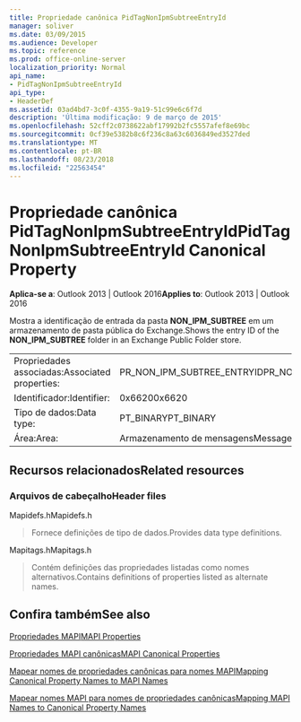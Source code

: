 ```yaml
---
title: Propriedade canônica PidTagNonIpmSubtreeEntryId
manager: soliver
ms.date: 03/09/2015
ms.audience: Developer
ms.topic: reference
ms.prod: office-online-server
localization_priority: Normal
api_name:
- PidTagNonIpmSubtreeEntryId
api_type:
- HeaderDef
ms.assetid: 03ad4bd7-3c0f-4355-9a19-51c99e6c6f7d
description: 'Última modificação: 9 de março de 2015'
ms.openlocfilehash: 52cff2c0738622abf17992b2fc5557afef8e69bc
ms.sourcegitcommit: 0cf39e5382b8c6f236c8a63c6036849ed3527ded
ms.translationtype: MT
ms.contentlocale: pt-BR
ms.lasthandoff: 08/23/2018
ms.locfileid: "22563454"
---
```

# <a name="pidtagnonipmsubtreeentryid-canonical-property"></a><span data-ttu-id="024ff-103">Propriedade canônica PidTagNonIpmSubtreeEntryId</span><span class="sxs-lookup"><span data-stu-id="024ff-103">PidTagNonIpmSubtreeEntryId Canonical Property</span></span>

  
  
<span data-ttu-id="024ff-104">**Aplica-se a**: Outlook 2013 | Outlook 2016</span><span class="sxs-lookup"><span data-stu-id="024ff-104">**Applies to**: Outlook 2013 | Outlook 2016</span></span> 
  
<span data-ttu-id="024ff-105">Mostra a identificação de entrada da pasta **NON_IPM_SUBTREE** em um armazenamento de pasta pública do Exchange.</span><span class="sxs-lookup"><span data-stu-id="024ff-105">Shows the entry ID of the **NON_IPM_SUBTREE** folder in an Exchange Public Folder store.</span></span> 
  
|||
|:-----|:-----|
|<span data-ttu-id="024ff-106">Propriedades associadas:</span><span class="sxs-lookup"><span data-stu-id="024ff-106">Associated properties:</span></span>  <br/> |<span data-ttu-id="024ff-107">PR_NON_IPM_SUBTREE_ENTRYID</span><span class="sxs-lookup"><span data-stu-id="024ff-107">PR_NON_IPM_SUBTREE_ENTRYID</span></span>  <br/> |
|<span data-ttu-id="024ff-108">Identificador:</span><span class="sxs-lookup"><span data-stu-id="024ff-108">Identifier:</span></span>  <br/> |<span data-ttu-id="024ff-109">0x6620</span><span class="sxs-lookup"><span data-stu-id="024ff-109">0x6620</span></span>  <br/> |
|<span data-ttu-id="024ff-110">Tipo de dados:</span><span class="sxs-lookup"><span data-stu-id="024ff-110">Data type:</span></span>  <br/> |<span data-ttu-id="024ff-111">PT_BINARY</span><span class="sxs-lookup"><span data-stu-id="024ff-111">PT_BINARY</span></span>  <br/> |
|<span data-ttu-id="024ff-112">Área:</span><span class="sxs-lookup"><span data-stu-id="024ff-112">Area:</span></span>  <br/> |<span data-ttu-id="024ff-113">Armazenamento de mensagens</span><span class="sxs-lookup"><span data-stu-id="024ff-113">Message store</span></span>  <br/> |
   
## <a name="related-resources"></a><span data-ttu-id="024ff-114">Recursos relacionados</span><span class="sxs-lookup"><span data-stu-id="024ff-114">Related resources</span></span>

### <a name="header-files"></a><span data-ttu-id="024ff-115">Arquivos de cabeçalho</span><span class="sxs-lookup"><span data-stu-id="024ff-115">Header files</span></span>

<span data-ttu-id="024ff-116">Mapidefs.h</span><span class="sxs-lookup"><span data-stu-id="024ff-116">Mapidefs.h</span></span>
  
> <span data-ttu-id="024ff-117">Fornece definições de tipo de dados.</span><span class="sxs-lookup"><span data-stu-id="024ff-117">Provides data type definitions.</span></span>
    
<span data-ttu-id="024ff-118">Mapitags.h</span><span class="sxs-lookup"><span data-stu-id="024ff-118">Mapitags.h</span></span>
  
> <span data-ttu-id="024ff-119">Contém definições das propriedades listadas como nomes alternativos.</span><span class="sxs-lookup"><span data-stu-id="024ff-119">Contains definitions of properties listed as alternate names.</span></span>
    
## <a name="see-also"></a><span data-ttu-id="024ff-120">Confira também</span><span class="sxs-lookup"><span data-stu-id="024ff-120">See also</span></span>



[<span data-ttu-id="024ff-121">Propriedades MAPI</span><span class="sxs-lookup"><span data-stu-id="024ff-121">MAPI Properties</span></span>](mapi-properties.md)
  
[<span data-ttu-id="024ff-122">Propriedades MAPI canônicas</span><span class="sxs-lookup"><span data-stu-id="024ff-122">MAPI Canonical Properties</span></span>](mapi-canonical-properties.md)
  
[<span data-ttu-id="024ff-123">Mapear nomes de propriedades canônicas para nomes MAPI</span><span class="sxs-lookup"><span data-stu-id="024ff-123">Mapping Canonical Property Names to MAPI Names</span></span>](mapping-canonical-property-names-to-mapi-names.md)
  
[<span data-ttu-id="024ff-124">Mapear nomes MAPI para nomes de propriedades canônicas</span><span class="sxs-lookup"><span data-stu-id="024ff-124">Mapping MAPI Names to Canonical Property Names</span></span>](mapping-mapi-names-to-canonical-property-names.md)

